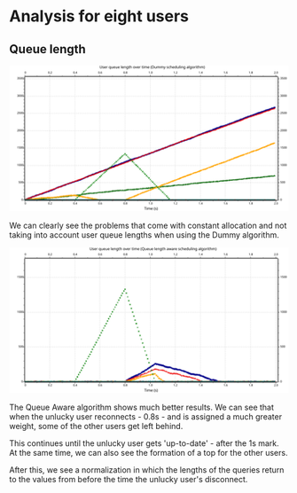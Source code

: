 # Analysis for eight users

## Queue length

![Queue length using Dummy](./EightUsersDummy.svg)

We can clearly see the problems that come with constant allocation and not taking into account user queue lengths when using the Dummy algorithm.

![Queue length using Queue Aware](./EightUsersQueueAware.svg)

The Queue Aware algorithm shows much better results. We can see that when the unlucky user reconnects - 0.8s - and is assigned a much greater weight, some of the other users get left behind.

This continues until the unlucky user gets 'up-to-date' - after the 1s mark. At the same time, we can also see the formation of a top for the other users.

After this, we see a normalization in which the lengths of the queries return to the values from before the time the unlucky user's disconnect.
